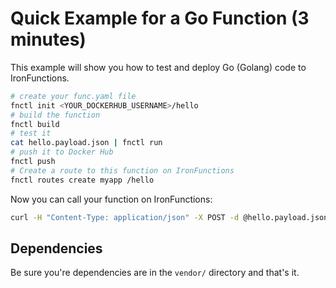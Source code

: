 # Quick Example for a Go Function (3 minutes)

This example will show you how to test and deploy Go (Golang) code to IronFunctions.

```sh
# create your func.yaml file
fnctl init <YOUR_DOCKERHUB_USERNAME>/hello
# build the function
fnctl build
# test it
cat hello.payload.json | fnctl run
# push it to Docker Hub
fnctl push
# Create a route to this function on IronFunctions
fnctl routes create myapp /hello
```

Now you can call your function on IronFunctions:

```sh
curl -H "Content-Type: application/json" -X POST -d @hello.payload.json http://localhost:8080/r/myapp/hello
```

## Dependencies

Be sure you're dependencies are in the `vendor/` directory and that's it. 

